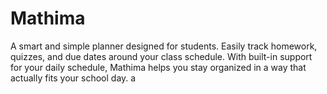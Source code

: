 # Mathima

A smart and simple planner designed for students. Easily track homework, quizzes, and due dates around your class schedule. With built-in support for your daily schedule, Mathima helps you stay organized in a way that actually fits your school day.
a
